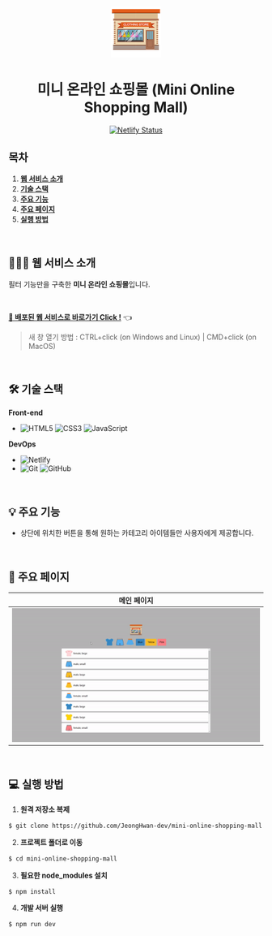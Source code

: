 <div align="center">
  <br />
  <img src="./images/logo.png" alt="logo" />
  <h1>미니 온라인 쇼핑몰 (Mini Online Shopping Mall)</h1>
  <a href="https://app.netlify.com/sites/stoic-mcclintock-a1a54d/deploys">
    <img src="https://api.netlify.com/api/v1/badges/64411100-56e8-4aef-84bf-d58cf1180d8b/deploy-status" alt="Netlify Status" />
  </a>
  <br />
</div>

## 목차

1. [**웹 서비스 소개**](#1)
2. [**기술 스택**](#2)
3. [**주요 기능**](#3)
4. [**주요 페이지**](#4)
5. [**실행 방법**](#5)

<br />

<div id='1'></div>

## 💁🏻‍♂ 웹 서비스 소개

필터 기능만을 구축한 **미니 온라인 쇼핑몰**입니다.

<br />

[**🔗 배포된 웹 서비스로 바로가기 Click !**](https://stoic-mcclintock-a1a54d.netlify.app/) 👈

> 새 창 열기 방법 : CTRL+click (on Windows and Linux) | CMD+click (on MacOS)

<br />

<div id='2'></div>

## 🛠 기술 스택

**Front-end**

- ![HTML5](https://img.shields.io/badge/-HTML5-E34F26?&logo=html5&logoColor=white) ![CSS3](https://img.shields.io/badge/-CSS3-1572B6?&logo=css3&logoColor=white) ![JavaScript](https://img.shields.io/badge/-JavaScript-F7DF1E?&logo=javascript&logoColor=white)

**DevOps**

- ![Netlify](https://img.shields.io/badge/-Netlify-00C7B7?&logo=netlify&logoColor=white)
- ![Git](https://img.shields.io/badge/-Git-F05032?&logo=git&logoColor=white) ![GitHub](https://img.shields.io/badge/-GitHub-181717?&logo=github&logoColor=white)

<br />

<div id='3'></div>

## 💡 주요 기능

- 상단에 위치한 버튼을 통해 원하는 카테고리 아이템들만 사용자에게 제공합니다.

<br />

<div id='4'></div>

## 📄 주요 페이지

|                             메인 페이지                             |
| :-----------------------------------------------------------------: |
| <img src="./images/main_page.gif" alt="Main Page" width="1000px" /> |

<br />

<div id='5'></div>

## 💻 실행 방법

1. **원격 저장소 복제**

```bash
$ git clone https://github.com/JeongHwan-dev/mini-online-shopping-mall.git
```

2. **프로젝트 폴더로 이동**

```bash
$ cd mini-online-shopping-mall
```

3. **필요한 node_modules 설치**

```bash
$ npm install
```

4. **개발 서버 실행**

```bash
$ npm run dev
```
